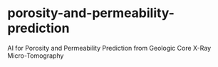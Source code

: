 # porosity-and-permeability-prediction
AI for Porosity and Permeability Prediction from Geologic Core X-Ray Micro-Tomography
